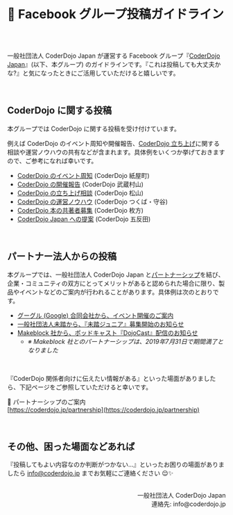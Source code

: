 # 👥 Facebook グループ投稿ガイドライン

<br><br>

一般社団法人 CoderDojo Japan が運営する Facebook グループ『[CoderDojo Japan](https://www.facebook.com/groups/coderdojo.jp)』(以下、本グループ) のガイドラインです。『これは投稿しても大丈夫かな?』と気になったときにご活用していただけると嬉しいです。

<br>

## CoderDojo に関する投稿

本グループでは CoderDojo に関する投稿を受け付けています。

例えば CoderDojo のイベント周知や開催報告、[CoderDojo 立ち上げ](https://coderdojo.jp/kata#startup)に関する相談や運営ノウハウの共有などが含まれます。具体例をいくつか挙げておきますので、ご参考になれば幸いです。

- [CoderDojo のイベント周知](https://www.facebook.com/groups/coderdojo.jp/permalink/2913251642121549/) (CoderDojo 紙屋町)
- [CoderDojo の開催報告](https://www.facebook.com/groups/coderdojo.jp/permalink/2902555166524530/) (CoderDojo 武蔵村山)
- [CoderDojo の立ち上げ相談](https://www.facebook.com/groups/coderdojo.jp/permalink/2851019915011389/) (CoderDojo 松山)
- [CoderDojo の運営ノウハウ](https://www.facebook.com/groups/coderdojo.jp/permalink/2909040622542651/) (CoderDojo つくば・守谷)
- [CoderDojo 本の共著者募集](https://www.facebook.com/groups/coderdojo.jp/permalink/2634925319954184/) (CoderDojo 枚方)
- [CoderDojo Japan への提案](https://www.facebook.com/groups/coderdojo.jp/permalink/2862319093881471/) (CoderDojo 五反田)

<br>

## パートナー法人からの投稿

本グループでは、一般社団法人 CoderDojo Japan と[パートナーシップ](https://coderdojo.jp/partnership)を結び、企業・コミュニティの双方にとってメリットがあると認められた場合に限り、製品やイベントなどのご案内が行われることがあります。具体例は次のとおりです。

- [グーグル (Google) 合同会社から、イベント開催のご案内](https://www.facebook.com/groups/coderdojo.jp/permalink/2848628431917204/)
- [一般社団法人未踏から、『未踏ジュニア』募集開始のお知らせ](https://www.facebook.com/groups/coderdojo.jp/permalink/1280914402021956/)
- [Makeblock 社から、ポッドキャスト『DojoCast』配信のお知らせ](https://www.facebook.com/groups/coderdojo.jp/permalink/2334904529956266/)
  - _※ Makeblock 社とのパートナーシップは、2019年7月31日で期間満了となりました_

<br>

『CoderDojo 関係者向けに伝えたい情報がある』といった場面がありましたら、下記ページをご参照していただけると幸いです。

🤝 パートナーシップのご案内   
[https://coderdojo.jp/partnership](https://coderdojo.jp/partnership)

<br>

## その他、困った場面などあれば

『投稿してもよい内容なのか判断がつかない...』といったお困りの場面がありましたら info@coderdojo.jp までお気軽にご連絡ください 😌✨

<br>

<div align="right">
一般社団法人 CoderDojo Japan<br>
連絡先: info@coderdojo.jp
</div>
